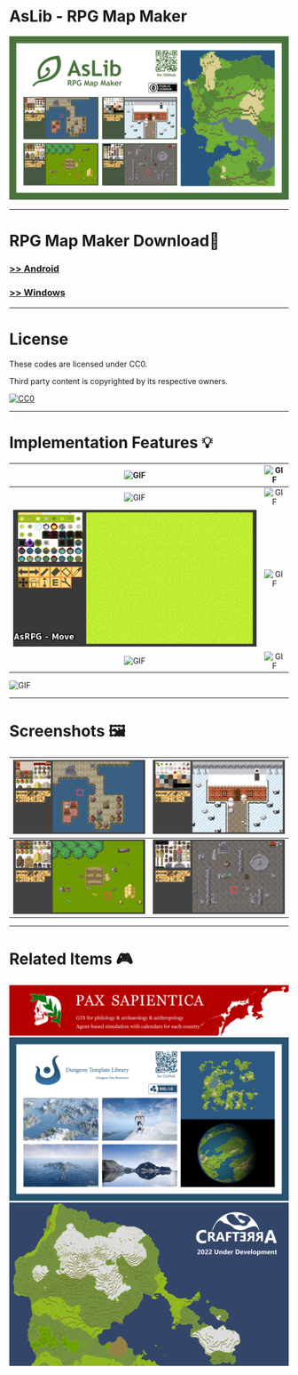 # AsLib - RPG Map Maker

![Logo-GIF](https://raw.githubusercontent.com/AsPJT/AsPJT/master/Picture/aslib.png)

---

# RPG Map Maker Download👾

### **[>> Android](http://bit.ly/2EcDFvP)**
### **[>> Windows](http://bit.ly/2UekarB)**

---

# License

These codes are licensed under CC0.

Third party content is copyrighted by its respective owners.

[![CC0](https://mirrors.creativecommons.org/presskit/buttons/88x31/svg/cc-zero.svg "CC0")](http://creativecommons.org/publicdomain/zero/1.0/deed.en)

---

# Implementation Features 💡

|![GIF](https://raw.githubusercontent.com/AsPJT/AsLib/master/picture/pen.gif)|![GIF](https://raw.githubusercontent.com/AsPJT/AsLib/master/picture/eraser.gif)|
|:---:|:---:|
|![GIF](https://raw.githubusercontent.com/AsPJT/AsLib/master/picture/bucket.gif)|![GIF](https://raw.githubusercontent.com/AsPJT/AsLib/master/picture/pipette.gif)|
|![GIF](https://raw.githubusercontent.com/AsPJT/AsLib/master/picture/move.gif)|![GIF](https://raw.githubusercontent.com/AsPJT/AsLib/master/picture/layer_view.gif)|
|![GIF](https://raw.githubusercontent.com/AsPJT/AsLib/master/picture/undo.gif)|![GIF](https://raw.githubusercontent.com/AsPJT/AsLib/master/picture/redo.gif)|

![GIF](https://raw.githubusercontent.com/AsPJT/AsLib/master/picture/tile.gif)

---

# Screenshots 🖼️

|![Screenshot](https://raw.githubusercontent.com/AsPJT/AsLib/master/picture/tile1.png)|![Screenshot](https://raw.githubusercontent.com/AsPJT/AsLib/master/picture/tile2.png)|
|:---:|:---:|
|![Screenshot](https://raw.githubusercontent.com/AsPJT/AsLib/master/picture/tile3.png)|![Screenshot](https://raw.githubusercontent.com/AsPJT/AsLib/master/picture/tile4.png)|

---

# Related Items 🎮

[![PAX_SAPIENTICA](https://raw.githubusercontent.com/AsPJT/PAX_SAPIENTICA/develop/Images/Logo/TitleBanner4.svg)](https://github.com/AsPJT/PAX_SAPIENTICA)
[![DTL](https://raw.githubusercontent.com/AsPJT/AsPJT/master/Picture/dungeon_template_library.png)](https://github.com/AsPJT/DungeonTemplateLibrary)
[![Crafterra](https://raw.githubusercontent.com/AsPJT/AsPJT/master/Picture/crafterra.png)](https://github.com/AsPJT/Crafterra)
